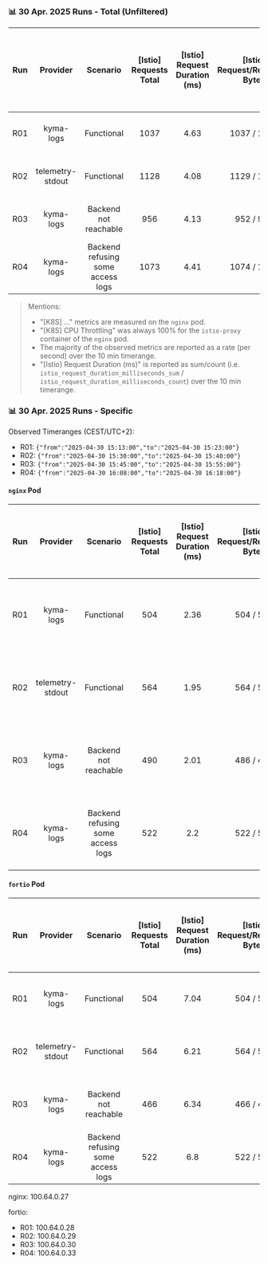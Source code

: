 ### 📊 30 Apr. 2025 Runs - Total (Unfiltered)

|  Run  |     Provider     |             Scenario              | [Istio] Requests Total | [Istio] Request Duration (ms) | [Istio] Request/Response Bytes | [Istio] Request/Response Messages | [K8S] Received Bandwidth (min-max, KB/s) | [K8S] Transmitted Bandwidth (KB/s) | [K8S] Packets Rate (Received/Transmitted) | [K8S] Packets Dropped (Received + Transmitted) | [K8S] CPU Usage (istio-proxy, nginx containers) | [K8S] Memory Usage (WSS) (istio-proxy, nginx containers) |               Observed Timerange (CEST/UTC+2)               |
| :---: | :--------------: | :-------------------------------: | :--------------------: | :---------------------------: | :----------------------------: | :-------------------------------: | :--------------------------------------: | :--------------------------------: | :---------------------------------------: | :--------------------------------------------: | :---------------------------------------------: | :------------------------------------------------------: | :---------------------------------------------------------: |
|  R01  |    kyma-logs     |            Functional             |          1037          |             4.63              |          1037 / 1037           |            28.5 / 28.5            |                439 - 454                 |                1230                |               566 / 665 p/s               |                     0 p/s                      |        istio-proxy: 0.249, nginx: 0.061         |          istio-proxy: 44.8 MiB, nginx: 4.47 MiB          | `{"from":"2025-04-30 15:13:00","to":"2025-04-30 15:23:00"}` |
|  R02  | telemetry-stdout |            Functional             |          1128          |             4.08              |          1129 / 1129           |               0 / 0               |                482 - 508                 |                827                 |               566 / 649 p/s               |                     0 p/s                      |        istio-proxy: 0.250, nginx: 0.063         |          istio-proxy: 49.8 MiB, nginx: 4.48 MiB          | `{"from":"2025-04-30 15:30:00","to":"2025-04-30 15:40:00"}` |
|  R03  |    kyma-logs     |       Backend not reachable       |          956           |             4.13              |           952 / 952            |               0 / 0               |     478 - 478 (10.5 spike at 15:46)      |                719                 |               493 / 563 p/s               |                     0 p/s                      |        istio-proxy: 0.251, nginx: 0.0626        |          istio-proxy: 50.5 MiB, nginx: 4.47 MiB          | `{"from":"2025-04-30 15:45:00","to":"2025-04-30 15:55:00"}` |
|  R04  |    kyma-logs     | Backend refusing some access logs |          1073          |             4.41              |          1074 / 1074           |            29.5 / 5.15            |                449 - 467                 |                1280                |               584 / 683 p/s               |                     0 p/s                      |        istio-proxy: 0.250, nginx: 0.058         |          istio-proxy: 50.7 MiB, nginx: 4.47 MiB          | `{"from":"2025-04-30 16:08:00","to":"2025-04-30 16:18:00"}` |

> Mentions:
> - "[K8S] ..." metrics are measured on the `nginx` pod.
> - "[K8S] CPU Throttling" was always 100% for the `istio-proxy` container of the `nginx` pod.
> - The majority of the observed metrics are reported as a rate (per second) over the 10 min timerange.
> - "[Istio] Request Duration (ms)" is reported as sum/count (i.e. `istio_request_duration_milliseconds_sum` / `istio_request_duration_milliseconds_count`) over the 10 min timerange.

### 📊 30 Apr. 2025 Runs - Specific

Observed Timeranges (CEST/UTC+2):
- R01: `{"from":"2025-04-30 15:13:00","to":"2025-04-30 15:23:00"}`
- R02: `{"from":"2025-04-30 15:30:00","to":"2025-04-30 15:40:00"}`
- R03: `{"from":"2025-04-30 15:45:00","to":"2025-04-30 15:55:00"}`
- R04: `{"from":"2025-04-30 16:08:00","to":"2025-04-30 16:18:00"}`

#### `nginx` Pod
|  Run  |     Provider     |             Scenario              | [Istio] Requests Total | [Istio] Request Duration (ms) | [Istio] Request/Response Bytes | [K8S] Received Bandwidth (min-max, KB/s) | [K8S] Transmitted Bandwidth (KB/s) | [K8S] Packets Rate (Received/Transmitted) | [K8S] Packets Dropped (Received + Transmitted) | [K8S] CPU Usage (istio-proxy, nginx) | [K8S] Memory Usage (WSS) (istio-proxy, nginx) |
| :---: | :--------------: | :-------------------------------: | :--------------------: | :---------------------------: | :----------------------------: | :--------------------------------------: | :--------------------------------: | :---------------------------------------: | :--------------------------------------------: | :----------------------------------: | :-------------------------------------------: |
|  R01  |    kyma-logs     |            Functional             |          504           |             2.36              |           504 / 504            |                439 - 454                 |                1230                |               566 / 665 p/s               |                     0 p/s                      |   istio-proxy: 0.249, nginx: 0.061   |    istio-proxy: 44.8 MiB, nginx: 4.47 MiB     |
|  R02  | telemetry-stdout |            Functional             |          564           |             1.95              |           564 / 564            |                482 - 508                 |                827                 |               566 / 649 p/s               |                     0 p/s                      |   istio-proxy: 0.250, nginx: 0.063   |    istio-proxy: 49.8 MiB, nginx: 4.48 MiB     |
|  R03  |    kyma-logs     |       Backend not reachable       |          490           |             2.01              |           486 / 486            |     478 - 478 (10.5 spike at 15:46)      |                719                 |               493 / 563 p/s               |                     0 p/s                      |  istio-proxy: 0.251, nginx: 0.0626   |    istio-proxy: 50.5 MiB, nginx: 4.47 MiB     |
|  R04  |    kyma-logs     | Backend refusing some access logs |          522           |              2.2              |           522 / 522            |                449 - 467                 |                1280                |               584 / 683 p/s               |                     0 p/s                      |   istio-proxy: 0.250, nginx: 0.058   |    istio-proxy: 50.7 MiB, nginx: 4.47 MiB     |

#### `fortio` Pod
|  Run  |     Provider     |             Scenario              | [Istio] Requests Total | [Istio] Request Duration (ms) | [Istio] Request/Response Bytes | [K8S] Received Bandwidth (min-max, KB/s) | [K8S] Transmitted Bandwidth (KB/s) | [K8S] Packets Rate (Received/Transmitted) | [K8S] Packets Dropped (Received + Transmitted) | [K8S] CPU Usage (istio-proxy, fortio) | [K8S] Memory Usage (WSS) (istio-proxy, fortio) |
| :---: | :--------------: | :-------------------------------: | :--------------------: | :---------------------------: | :----------------------------: | :--------------------------------------: | :--------------------------------: | :---------------------------------------: | :--------------------------------------------: | :-----------------------------------: | :--------------------------------------------: |
|  R01  |    kyma-logs     |            Functional             |          504           |             7.04              |           504 / 504            |                  ? - ?                   |                 ?                  |                 ? / ? p/s                 |                     ? p/s                      |       istio-proxy: ?, fortio: ?       |       istio-proxy: ? MiB, fortio: ? MiB        |
|  R02  | telemetry-stdout |            Functional             |          564           |             6.21              |           564 / 564            |                  ? - ?                   |                 ?                  |                 ? / ? p/s                 |                     ? p/s                      |       istio-proxy: ?, fortio: ?       |       istio-proxy: ? MiB, fortio: ? MiB        |
|  R03  |    kyma-logs     |       Backend not reachable       |          466           |             6.34              |           466 / 466            |                  ? - ?                   |                 ?                  |                 ? / ? p/s                 |                     ? p/s                      |       istio-proxy: ?, fortio: ?       |       istio-proxy: ? MiB, fortio: ? MiB        |
|  R04  |    kyma-logs     | Backend refusing some access logs |          522           |              6.8              |           522 / 522            |                  ? - ?                   |                 ?                  |                 ? / ? p/s                 |                     ? p/s                      |       istio-proxy: ?, fortio: ?       |       istio-proxy: ? MiB, fortio: ? MiB        |



nginx: 100.64.0.27

fortio:
- R01: 100.64.0.28
- R02: 100.64.0.29
- R03: 100.64.0.30
- R04: 100.64.0.33